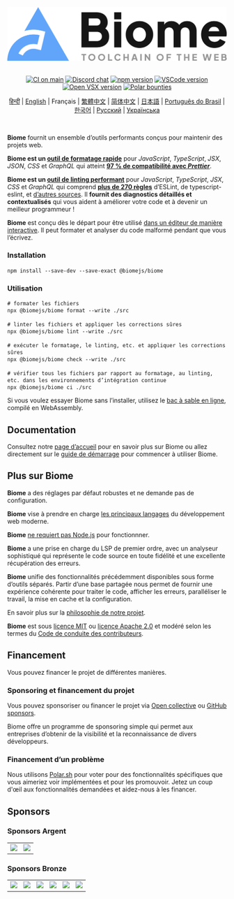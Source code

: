<div align="center">
  <picture>
    <source media="(prefers-color-scheme: dark)" srcset="https://raw.githubusercontent.com/biomejs/resources/main/svg/slogan-dark-transparent.svg">
    <source media="(prefers-color-scheme: light)" srcset="https://raw.githubusercontent.com/biomejs/resources/main/svg/slogan-light-transparent.svg">
    <img alt="Montre la bannière de Biome, avec son logo et la phrase 'Biome - Toolchain of the web'." src="https://raw.githubusercontent.com/biomejs/resources/main/svg/slogan-light-transparent.svg" width="700">
  </picture>

  <br>
  <br>

  [![CI on main][ci-badge]][ci-url]
  [![Discord chat][discord-badge]][discord-url]
  [![npm version][npm-badge]][npm-url]
  [![VSCode version][vscode-badge]][vscode-url]
  [![Open VSX version][open-vsx-badge]][open-vsx-url]
  [![Polar bounties][polar-badge]][polar-url]
  
  [ci-badge]: https://github.com/biomejs/biome/actions/workflows/main.yml/badge.svg
  [ci-url]: https://github.com/biomejs/biome/actions/workflows/main.yml
  [discord-badge]: https://badgen.net/discord/online-members/BypW39g6Yc?icon=discord&label=discord&color=60a5fa
  [discord-url]: https://biomejs.dev/chat
  [npm-badge]: https://badgen.net/npm/v/@biomejs/biome?icon=npm&color=60a5fa&label=%40biomejs%2Fbiome
  [npm-url]: https://www.npmjs.com/package/@biomejs/biome/v/latest
  [vscode-badge]: https://badgen.net/vs-marketplace/v/biomejs.biome?label=vscode&icon=visualstudio&color=60a5fa
  [vscode-url]: https://marketplace.visualstudio.com/items?itemName=biomejs.biome
  [open-vsx-badge]: https://badgen.net/open-vsx/version/biomejs/biome?label=open-vsx&color=60a5fa
  [open-vsx-url]: https://open-vsx.org/extension/biomejs/biome
  [polar-badge]: https://polar.sh/embed/seeks-funding-shield.svg?org=biomejs
  [polar-url]: https://polar.sh/biomejs

<!-- Insert new entries lexicographically by language code.
     For example given below is the same order as these files appear on page:
     https://github.com/biomejs/biome/tree/main/packages/@biomejs/biome -->

  [हिन्दी](https://github.com/biomejs/biome/blob/main/packages/%40biomejs/biome/README.hi.md) | [English](https://github.com/biomejs/biome/blob/main/packages/%40biomejs/biome/README.md) | Français | [繁體中文](https://github.com/biomejs/biome/blob/main/packages/%40biomejs/biome/README.zh-TW.md) | [简体中文](https://github.com/biomejs/biome/blob/main/packages/%40biomejs/biome/README.zh-CN.md) | [日本語](https://github.com/biomejs/biome/blob/main/packages/%40biomejs/biome/README.ja.md) | [Português do Brasil](https://github.com/biomejs/biome/blob/main/packages/%40biomejs/biome/README.pt-BR.md) | [한국어](https://github.com/biomejs/biome/blob/main/packages/%40biomejs/biome/README.kr.md) | [Русский](https://github.com/biomejs/biome/blob/main/packages/%40biomejs/biome/README.ru.md) | [Українська](https://github.com/biomejs/biome/blob/main/packages/%40biomejs/biome/README.uk.md)
</div>

<br>

**Biome** fournit un ensemble d’outils performants conçus pour maintenir des projets web.

**Biome est un [outil de formatage rapide](./benchmark#formatting)** pour _JavaScript_, _TypeScript_, _JSX_, _JSON_, _CSS_ et _GraphQL_ qui atteint **[97 % de compatibilité avec _Prettier_](https://console.algora.io/challenges/prettier)**.

**Biome est un [outil de linting performant](https://github.com/biomejs/biome/tree/main/benchmark#linting)** pour _JavaScript_, _TypeScript_, _JSX_, _CSS_ et _GraphQL_ qui comprend **[plus de 270 règles](https://biomejs.dev/fr/linter/rules/)** d’ESLint, de typescript-eslint, et [d’autres sources](https://github.com/biomejs/biome/discussions/3).
Il **fournit des diagnostics détaillés et contextualisés** qui vous aident à améliorer votre code et à devenir un meilleur programmeur !

**Biome** est conçu dès le départ pour être utilisé [dans un éditeur de manière interactive](https://biomejs.dev/fr/guides/integrate-in-editor/).
Il peut formater et analyser du code malformé pendant que vous l’écrivez.

### Installation

```shell
npm install --save-dev --save-exact @biomejs/biome
```

### Utilisation

```shell
# formater les fichiers
npx @biomejs/biome format --write ./src

# linter les fichiers et appliquer les corrections sûres
npx @biomejs/biome lint --write ./src

# exécuter le formatage, le linting, etc. et appliquer les corrections sûres
npx @biomejs/biome check --write ./src

# vérifier tous les fichiers par rapport au formatage, au linting, etc. dans les environnements d’intégration continue
npx @biomejs/biome ci ./src
```

Si vous voulez essayer Biome sans l’installer, utilisez le [bac à sable en ligne](https://biomejs.dev/playground/), compilé en WebAssembly.

## Documentation

Consultez notre [page d’accueil][biomejs] pour en savoir plus sur Biome
ou allez directement sur le [guide de démarrage][getting-started] pour commencer à utiliser Biome.

## Plus sur Biome

**Biome** a des réglages par défaut robustes et ne demande pas de configuration.

**Biome** vise à prendre en charge [les principaux langages][language-support] du développement web moderne.

**Biome** [ne requiert pas Node.js](https://biomejs.dev/fr/guides/manual-installation/) pour fonctionnner.

**Biome** a une prise en charge du LSP de premier ordre, avec un analyseur sophistiqué qui représente le code source en toute fidélité et une excellente récupération des erreurs.

**Biome** unifie des fonctionnalités précédemment disponibles sous forme d’outils séparés. Partir d’une base partagée nous permet de fournir une expérience cohérente pour traiter le code, afficher les erreurs, paralléliser le travail, la mise en cache et la configuration.

En savoir plus sur la [philosophie de notre projet][biome-philosophy].

**Biome** est sous [licence MIT](https://github.com/biomejs/biome/tree/main/LICENSE-MIT) ou [licence Apache 2.0](https://github.com/biomejs/biome/tree/main/LICENSE-APACHE) et modéré selon les termes du [Code de conduite des contributeurs](https://github.com/biomejs/biome/tree/main/CODE_OF_CONDUCT.md).

## Financement

Vous pouvez financer le projet de différentes manières.

### Sponsoring et financement du projet

Vous pouvez sponsoriser ou financer le projet via [Open collective](https://opencollective.com/biome) ou [GitHub sponsors](https://github.com/sponsors/biomejs).

Biome offre un programme de sponsoring simple qui permet aux entreprises d’obtenir de la visibilité et la reconnaissance de divers développeurs.

### Financement d’un problème

Nous utilisons [Polar.sh](https://polar.sh/biomejs) pour voter pour des fonctionnalités spécifiques que vous aimeriez voir implémentées et pour les promouvoir. Jetez un coup d'œil aux fonctionnalités demandées et aidez-nous à les financer.

## Sponsors

### Sponsors Argent

<table>
  <tbody>
    <tr>
      <td align="center" valign="middle">
        <a href="https://l2beat.com/" target="_blank"><img src="https://images.opencollective.com/l2beat/c2b2a27/logo/256.png" height="100"></a>
      </td>
      <td align="center" valign="middle">
        <a href="https://www.phoenixlabs.dev/" target="_blank"><img src="https://images.opencollective.com/phoenix-labs/2824ed4/logo/100.png?height=100" height="100"></a>
      </td>
    </tr>
  </tbody>
</table>

### Sponsors Bronze

<table>
  <tbody>
    <tr>
      <td align="center" valign="middle">
        <a href="https://www.kanamekey.com" target="_blank"><img src="https://images.opencollective.com/kaname/d15fd98/logo/256.png?height=80" width="80"></a>
      </td>
      <td align="center" valign="middle">
        <a href="https://nanabit.dev/" target="_blank"><img src="https://images.opencollective.com/nanabit/d15fd98/logo/256.png?height=80" width="80"></a>
      </td>
      <td align="center" valign="middle">
        <a href="https://vital.io/" target="_blank"><img src="https://avatars.githubusercontent.com/u/25357309?s=200" width="80"></a>
      </td>
      <td align="center" valign="middle">
        <a href="https://coderabbit.ai/" target="_blank"><img src="https://avatars.githubusercontent.com/u/132028505?s=200&v=4" width="80"></a>
      </td>
      <td align="center" valign="middle">
        <a href="https://forge42.dev/" target="_blank"><img src="https://avatars.githubusercontent.com/u/161314831?s=200&v=4" width="80"></a>
      </td>
      <td align="center" valign="middle">
        <a href="http://rstudio.org/" target="_blank"><img src="https://avatars.githubusercontent.com/u/513560?s=200&v=4" width="80"></a>
      </td>
    </tr>
  </tbody>
</table>

[biomejs]: https://biomejs.dev/fr/
[biome-philosophy]: https://biomejs.dev/fr/internals/philosophy/
[language-support]: https://biomejs.dev/fr/internals/language-support/
[getting-started]: https://biomejs.dev/fr/guides/getting-started/
